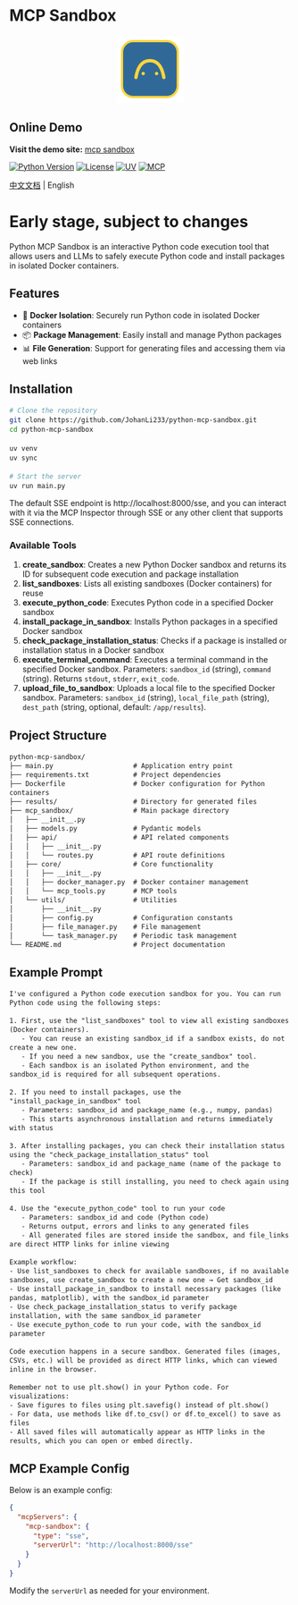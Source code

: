 # MCP Sandbox

<p align="center">
  <img src="assets/mcp_logo.svg" alt="MCP Sandbox Logo" width="120" height="120" />
</p>

## Online Demo

**Visit the demo site:** [mcp sandbox](http://115.190.87.78/)

[![Python Version](https://img.shields.io/badge/python-3.12%2B-blue)](https://www.python.org/downloads/release/python-3120/)
[![License](https://img.shields.io/badge/License-Apache%202.0-blue.svg)](https://opensource.org/licenses/Apache-2.0)
[![UV](https://img.shields.io/badge/UV-Package%20Manager-blueviolet)](https://github.com/astral-sh/uv)
[![MCP](https://img.shields.io/badge/MCP-Compatible-brightgreen)](https://github.com/estitesc/mission-control-link)

[中文文档](README_zh.md) | English

# Early stage, subject to changes

Python MCP Sandbox is an interactive Python code execution tool that allows users and LLMs to safely execute Python code and install packages in isolated Docker containers.

## Features

- 🐳 **Docker Isolation**: Securely run Python code in isolated Docker containers
- 📦 **Package Management**: Easily install and manage Python packages
- 📊 **File Generation**: Support for generating files and accessing them via web links

## Installation

```bash
# Clone the repository
git clone https://github.com/JohanLi233/python-mcp-sandbox.git
cd python-mcp-sandbox

uv venv
uv sync

# Start the server
uv run main.py
```

The default SSE endpoint is http://localhost:8000/sse, and you can interact with it via the MCP Inspector through SSE or any other client that supports SSE connections.

### Available Tools

1. **create_sandbox**: Creates a new Python Docker sandbox and returns its ID for subsequent code execution and package installation
2. **list_sandboxes**: Lists all existing sandboxes (Docker containers) for reuse
3. **execute_python_code**: Executes Python code in a specified Docker sandbox
4. **install_package_in_sandbox**: Installs Python packages in a specified Docker sandbox
5. **check_package_installation_status**: Checks if a package is installed or installation status in a Docker sandbox
6. **execute_terminal_command**: Executes a terminal command in the specified Docker sandbox. Parameters: `sandbox_id` (string), `command` (string). Returns `stdout`, `stderr`, `exit_code`.
7. **upload_file_to_sandbox**: Uploads a local file to the specified Docker sandbox. Parameters: `sandbox_id` (string), `local_file_path` (string), `dest_path` (string, optional, default: `/app/results`).

## Project Structure

```
python-mcp-sandbox/
├── main.py                    # Application entry point
├── requirements.txt           # Project dependencies
├── Dockerfile                 # Docker configuration for Python containers
├── results/                   # Directory for generated files
├── mcp_sandbox/               # Main package directory
│   ├── __init__.py
│   ├── models.py              # Pydantic models
│   ├── api/                   # API related components
│   │   ├── __init__.py
│   │   └── routes.py          # API route definitions
│   ├── core/                  # Core functionality
│   │   ├── __init__.py
│   │   ├── docker_manager.py  # Docker container management
│   │   └── mcp_tools.py       # MCP tools
│   └── utils/                 # Utilities
│       ├── __init__.py
│       ├── config.py          # Configuration constants
│       ├── file_manager.py    # File management
│       └── task_manager.py    # Periodic task management
└── README.md                  # Project documentation
```

## Example Prompt
```
I've configured a Python code execution sandbox for you. You can run Python code using the following steps:

1. First, use the "list_sandboxes" tool to view all existing sandboxes (Docker containers).
   - You can reuse an existing sandbox_id if a sandbox exists, do not create a new one.
   - If you need a new sandbox, use the "create_sandbox" tool.
   - Each sandbox is an isolated Python environment, and the sandbox_id is required for all subsequent operations.

2. If you need to install packages, use the "install_package_in_sandbox" tool
   - Parameters: sandbox_id and package_name (e.g., numpy, pandas)
   - This starts asynchronous installation and returns immediately with status

3. After installing packages, you can check their installation status using the "check_package_installation_status" tool
   - Parameters: sandbox_id and package_name (name of the package to check)
   - If the package is still installing, you need to check again using this tool

4. Use the "execute_python_code" tool to run your code
   - Parameters: sandbox_id and code (Python code)
   - Returns output, errors and links to any generated files
   - All generated files are stored inside the sandbox, and file_links are direct HTTP links for inline viewing

Example workflow:
- Use list_sandboxes to check for available sandboxes, if no available sandboxes, use create_sandbox to create a new one → Get sandbox_id
- Use install_package_in_sandbox to install necessary packages (like pandas, matplotlib), with the sandbox_id parameter
- Use check_package_installation_status to verify package installation, with the same sandbox_id parameter
- Use execute_python_code to run your code, with the sandbox_id parameter

Code execution happens in a secure sandbox. Generated files (images, CSVs, etc.) will be provided as direct HTTP links, which can viewed inline in the browser.

Remember not to use plt.show() in your Python code. For visualizations:
- Save figures to files using plt.savefig() instead of plt.show()
- For data, use methods like df.to_csv() or df.to_excel() to save as files
- All saved files will automatically appear as HTTP links in the results, which you can open or embed directly.
```

## MCP Example Config

Below is an example config:

```json
{
  "mcpServers": {
    "mcp-sandbox": {
      "type": "sse",
      "serverUrl": "http://localhost:8000/sse"
    }
  }
}
```

Modify the `serverUrl` as needed for your environment.
